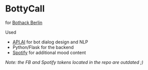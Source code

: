 # BottyCall

for [Bothack Berlin](http://bothack.berlin)

Used

* [API.AI](http://api.ai) for bot dialog design and NLP
* Python/Flask for the backend
* [Spotify](http://spotify.com) for additional mood content

_Note: the FB and Spotify tokens located in the repo are outdated ;)_
